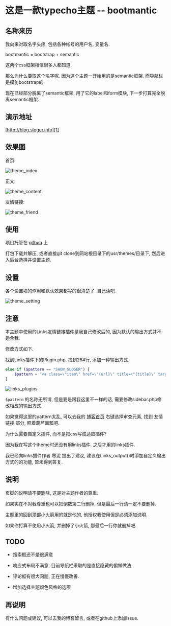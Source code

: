 这是一款typecho主题 -- bootmantic
===

名称来历
---

我向来对取名字头疼, 包括各种帐号的用户名, 变量名.

bootmantic = bootstrap + semantic

这两个css框架相信很多人都知道.

那么为什么要取这个名字呢. 因为这个主题一开始用的是semantic框架. 而导航栏是模仿bootstrap的.

现在已经部分脱离了semantic框架, 用了它的label和form模块, 下一步打算完全脱离semantic框架.

演示地址
---

[http://blog.sloger.info][1]

效果图
---

首页:

![theme_index][2]

正文:

![theme_content][3]

友情链接:

![theme_friend][4]


使用
---

项目托管在 [github][5] 上

打包下载并解压, 或者直接git clone到网站根目录下的usr/themes/目录下, 然后进入后台选择并设置主题.


设置
---

各个设置项的作用和默认效果都写的很清楚了. 自己读吧.

![theme_setting][6]


注意
---

本主题中使用的Links友情链接插件是我自己修改后的, 因为默认的输出方式并不适合我.

修改方式如下.

找到Links插件下的Plugin.php, 找到264行, 添加一种输出方式.

```php
else if ($pattern == "SHOW_SLOGER") {
    $pattern = "<a class=\"item\" href=\"{url}\" title=\"{title}\" target=\"_blank\"><img class=\"avatar image\" src=\"{image}\" alt=\"{name}\" /><div class=\"content\"><p class=\"header\">{name}</p><p>{description}</p></div></a>\n"
}
```

![links_plugins][7]


`$pattern` 的名称无所谓, 但是要是跟我这里不一样的话, 需要修改sidebar.php修改相应的输出方式.

如果觉得这里的pattern太乱, 可以去我的 [博客首页][1] 右键选择审查元素, 找到 友情链接 部分, 照着葫芦画瓢吧.

为什么需要自定义插件, 而不是把css写成适应插件?

因为我在写这个theme时还没有用links插件. 之后才用的links插件.


我已经向links插件作者 寒泥 提出了建议, 建议在Links_output()时添加自定义输出方式的的功能, 暂未得到答复.

说明
---

页脚的说明请不要删除, 这是对主题作者的尊重.

如果实在不对我尊重也可以把倒数第二行删掉, 但是最后一行请一定不要删掉.

主题里的回到顶部小火箭用的就是他的, 他授权我使用但是必须添加说明.

如果你打算不使用小火箭, 并删掉了小火箭, 那最后一行你就删掉吧.

TODO
---

- 搜索框还不是很满意

- 响应式布局不满意, 目前导航栏采取的是直接隐藏的偷懒做法

- 评论框有很大问题, 正在慢慢改善.

- 增加选择主题颜色风格的选项

再说明
---

有什么问题或建议, 可以去我的博客留言, 或者在github上添加issue.


[1]: http://blog.sloger.info
[2]: http://slblog.qiniudn.com/blog/theme_index.png
[3]: http://slblog.qiniudn.com/blog/theme_content.png
[4]: http://slblog.qiniudn.com/blog/theme_friend.png
[5]: https://github.com/DreamHarbor/bootmantic
[6]: http://slblog.qiniudn.com/blog/theme_setting.png
[7]: http://slblog.qiniudn.com/blog/links_plugins.png
